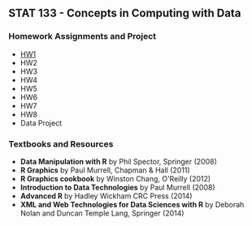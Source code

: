 ## STAT 133 - Concepts in Computing with Data


### Homework Assignments and Project

- [HW1](https://github.com/gastonstat/stat133/tree/master/HW1)
- HW2
- HW3
- HW4
- HW5
- HW6
- HW7
- HW8
- Data Project


### Textbooks and Resources

- __Data Manipulation with R__ by Phil Spector, Springer (2008)
- __R Graphics__ by Paul Murrell, Chapman & Hall (2011)
- __R Graphics cookbook__ by Winston Chang, O'Reilly (2012)
- __Introduction to Data Technologies__ by Paul Murrell (2008)
- __Advanced R__ by Hadley Wickham CRC Press (2014)
- __XML and Web Technologies for Data Sciences with R__ by Deborah Nolan and Duncan Temple Lang, Springer (2014)
 
 
